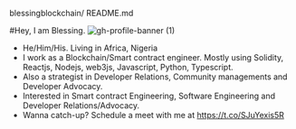 blessingblockchain/ README.md

#Hey, I am Blessing.
![gh-profile-banner (1)](https://github.com/blessingblockchain/blessingblockchain/assets/105569585/d9857b2f-da95-4315-8325-b7a84b29e202)

- He/Him/His. Living in Africa, Nigeria
- I work as a Blockchain/Smart contract engineer. Mostly using Solidity, Reactjs, Nodejs, web3js, Javascript, Python, Typescript.
- Also a strategist in Developer Relations, Community managements and Developer Advocacy.
- Interested in Smart contract Engineering, Software Engineering and Developer Relations/Advocacy. 
- Wanna catch-up? Schedule a meet with me at https://t.co/SJuYexis5R 
